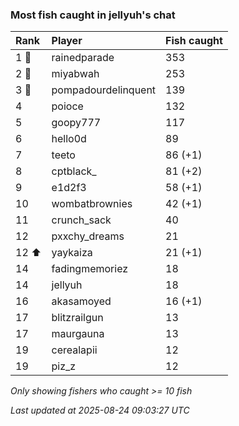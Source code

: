 ### Most fish caught in jellyuh's chat

| Rank  | Player              | Fish caught |
|:------|:--------------------|:------------|
| 1 🥇  | rainedparade        | 353         |
| 2 🥈  | miyabwah            | 253         |
| 3 🥉  | pompadourdelinquent | 139         |
| 4     | poioce              | 132         |
| 5     | goopy777            | 117         |
| 6     | hello0d             | 89          |
| 7     | teeto               | 86 (+1)     |
| 8     | cptblack_           | 81 (+2)     |
| 9     | e1d2f3              | 58 (+1)     |
| 10    | wombatbrownies      | 42 (+1)     |
| 11    | crunch_sack         | 40          |
| 12    | pxxchy_dreams       | 21          |
| 12 ⬆  | yaykaiza            | 21 (+1)     |
| 14    | fadingmemoriez      | 18          |
| 14    | jellyuh             | 18          |
| 16    | akasamoyed          | 16 (+1)     |
| 17    | blitzrailgun        | 13          |
| 17    | maurgauna           | 13          |
| 19    | cerealapii          | 12          |
| 19    | piz_z               | 12          |

_Only showing fishers who caught >= 10 fish_

_Last updated at 2025-08-24 09:03:27 UTC_